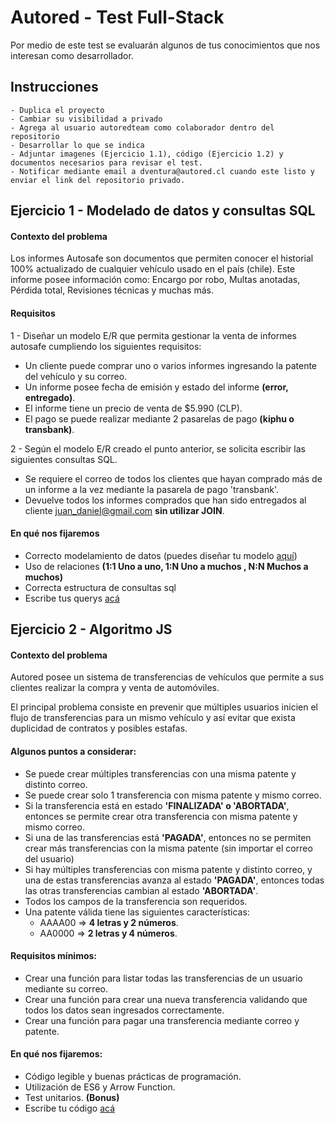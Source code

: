 
# Autored - Test Full-Stack

Por medio de este test se evaluarán algunos de tus conocimientos que nos interesan como desarrollador.




## Instrucciones

    - Duplica el proyecto
    - Cambiar su visibilidad a privado
    - Agrega al usuario autoredteam como colaborador dentro del repositorio
    - Desarrollar lo que se indica
    - Adjuntar imagenes (Ejercicio 1.1), código (Ejercicio 1.2) y documentos necesarios para revisar el test.
    - Notificar mediante email a dventura@autored.cl cuando este listo y enviar el link del repositorio privado.


## Ejercicio 1 - Modelado de datos y consultas SQL

#### Contexto del problema
Los   informes   Autosafe   son   documentos   que   permiten   conocer el
historial 100% actualizado de cualquier vehículo usado en el país (chile). 
Este informe posee información como: Encargo por robo, Multas anotadas, Pérdida total, Revisiones técnicas y muchas más.

#### Requisitos
1 - Diseñar un   modelo  E/R  que   permita   gestionar   la   venta   de   informes   autosafe
cumpliendo los siguientes requisitos:
 - Un cliente puede comprar uno o varios informes ingresando la patente del vehículo y su correo.
 - Un informe posee fecha de emisión y estado del informe **(error, entregado)**.
 - El informe tiene un precio de venta de $5.990 (CLP).
 - El pago se puede realizar mediante 2 pasarelas de pago **(kiphu o transbank)**.


2 - Según el modelo E/R creado el punto anterior, se solicita escribir las siguientes consultas SQL.

- Se requiere el correo de todos los clientes que hayan comprado más de un informe a la vez mediante la pasarela de pago 'transbank'.
- Devuelve todos los informes comprados que han sido entregados al cliente juan_daniel@gmail.com **sin utilizar JOIN**.

#### En qué nos fijaremos

- Correcto modelamiento de datos (puedes diseñar tu modelo [aquí](https://draw.io)) 
- Uso de relaciones **(1:1 Uno a uno, 1:N Uno a muchos , N:N Muchos a muchos)**
- Correcta estructura de consultas sql
- Escribe tus querys [acá](querys.sql)
## Ejercicio 2 - Algoritmo JS

#### Contexto del problema

Autored posee un sistema de transferencias de vehículos que permite a sus clientes realizar la compra y venta de automóviles.

El principal problema consiste en prevenir que múltiples usuarios inicien el flujo de transferencias para un mismo vehículo
y así evitar que exista duplicidad de contratos y posibles estafas.
#### Algunos puntos a considerar:

- Se puede crear múltiples transferencias con una misma patente y distinto correo.
- Se puede crear solo 1 transferencia con misma patente y mismo correo.
- Si la transferencia está en estado **'FINALIZADA' o 'ABORTADA'**, entonces se permite crear otra transferencia con misma patente y mismo correo.
- Si una de las transferencias está **'PAGADA'**, entonces no se permiten crear más transferencias con la misma patente (sin importar el correo del usuario)
- Si hay múltiples transferencias con misma patente y distinto correo, y una de estas transferencias avanza al estado **'PAGADA'**, entonces todas las otras transferencias cambian al estado **'ABORTADA'**.
- Todos los campos de la transferencia son requeridos.
- Una patente válida tiene las siguientes características:
    * AAAA00 => **4 letras y 2 números**.
    * AA0000 => **2 letras y 4 números**.
    
#### Requisitos mínimos:

- Crear una función para listar todas las transferencias de un usuario mediante su correo.
- Crear una función para crear una nueva transferencia validando que todos los datos sean ingresados correctamente.
- Crear una función para pagar una transferencia mediante correo y patente.
#### En qué nos fijaremos:

- Código legible y buenas prácticas de programación.
- Utilización de ES6 y Arrow Function.
- Test unitarios. **(Bonus)**
- Escribe tu código [acá](codigo.js)


